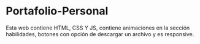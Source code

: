# Portafolio-Personal
Esta web contiene HTML, CSS Y JS, contiene animaciones en la sección habilidades, botones con opción de descargar un archivo y es responsive.
